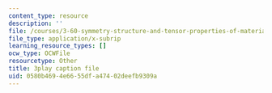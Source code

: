 ```yaml
---
content_type: resource
description: ''
file: /courses/3-60-symmetry-structure-and-tensor-properties-of-materials-fall-2005/0580b4694e6655dfa47402deefb9309a_eCPASv7NaHk.vtt
file_type: application/x-subrip
learning_resource_types: []
ocw_type: OCWFile
resourcetype: Other
title: 3play caption file
uid: 0580b469-4e66-55df-a474-02deefb9309a
---
```

